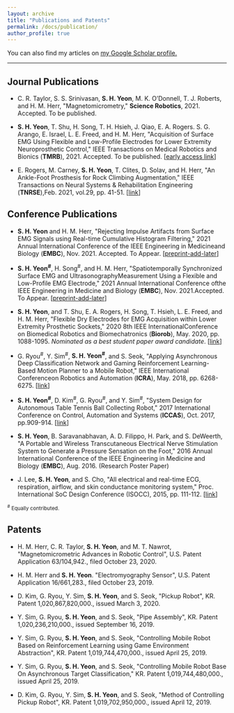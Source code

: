 ```yaml
---
layout: archive
title: "Publications and Patents"
permalink: /docs/publication/
author_profile: true
---
```



You can also find my articles on <u><a href="https://scholar.google.com/citations?user=HQuyvQwAAAAJ&hl=en">my Google Scholar profile</a>.</u>

---
## Journal Publications

* C. R. Taylor, S. S. Srinivasan, **S. H. Yeon**, M. K. O’Donnell, T. J. Roberts, and H. M. Herr, "Magnetomicrometry," **Science Robotics**, 2021. Accepted. To be published.

* **S. H. Yeon**, T. Shu, H. Song, T. H. Hsieh, J. Qiao, E. A. Rogers. S. G. Arango, E. Israel, L. E. Freed, and H. M. Herr, "Acquisition of Surface EMG Using Flexible and Low-Profile Electrodes for Lower Extremity Neuroprosthetic Control," IEEE Transactions on Medical Robotics and Bionics (**TMRB**), 2021. Accepted. To be published. \[[early access link](https://ieeexplore.ieee.org/document/9492302)\]


* E. Rogers, M. Carney, **S. H. Yeon**, T. Clites, D. Solav, and H. Herr, "An Ankle-Foot Prosthesis for Rock Climbing Augmentation," IEEE Transactions on Neural Systems & Rehabilitation Engineering (**TNRSE**),Feb. 2021, vol.29, pp. 41-51. \[[link](https://ieeexplore.ieee.org/document/9238012)\]

## Conference Publications
* **S. H. Yeon** and H. M. Herr, "Rejecting Impulse Artifacts from Surface EMG Signals using Real-time Cumulative Histogram Filtering," 2021 Annual International Conference of the IEEE Engineering in Medicineand Biology (**EMBC**), Nov. 2021. Accepted. To Appear. \[[preprint-add-later]()\]

* **S. H. Yeon<sup>#</sup>**, H. Song<sup>#</sup>, and H. M. Herr, "Spatiotemporally Synchronized Surface EMG and UltrasonographyMeasurement Using a Flexible and Low-Profile EMG Electrode," 2021 Annual International Conference ofthe IEEE Engineering in Medicine and Biology (**EMBC**), Nov. 2021.Accepted. To Appear. \[[preprint-add-later]()\]

* **S. H. Yeon**, and T. Shu, E. A. Rogers, H. Song, T. Hsieh, L. E. Freed, and H. M. Herr, "Flexible Dry Electrodes for EMG Acquisition within Lower Extremity Prosthetic Sockets," 2020 8th IEEE InternationalConference on Biomedical Robotics and Biomechatronics (**Biorob**), May. 2020, pp. 1088-1095. *Nominated as a best student paper award candidate*. \[[link](https://ieeexplore.ieee.org/document/9224338)\]


* G. Ryou<sup>#</sup>, Y. Sim<sup>#</sup>, **S. H. Yeon<sup>#</sup>**, and S. Seok, "Applying Asynchronous Deep Classification Network and Gaming Reinforcement Learning-Based Motion Planner to a Mobile Robot," IEEE International Conferenceon Robotics and Automation (**ICRA**), May. 2018, pp. 6268-6275. \[[link](https://ieeexplore.ieee.org/document/8460798)\]

* **S. H. Yeon<sup>#</sup>**, D. Kim<sup>#</sup>, G. Ryou<sup>#</sup>, and Y. Sim<sup>#</sup>, "System Design for Autonomous Table Tennis Ball Collecting Robot," 2017 International Conference on Control, Automation and Systems (**ICCAS**), Oct. 2017, pp.909-914. \[[link](https://ieeexplore.ieee.org/document/8204354)\]

* **S. H. Yeon**, B. Saravanabhavan, A. D. Filippo, H. Park, and S. DeWeerth, "A Portable and Wireless Transcutaneous Electrical Nerve Stimulation System to Generate a Pressure Sensation on the Foot," 2016 Annual International Conference of the IEEE Engineering in Medicine and Biology (**EMBC**), Aug. 2016. (Research Poster Paper)

* J. Lee, **S. H. Yeon**, and S. Cho, "All electrical and real-time ECG, respiration, airflow, and skin conductance monitoring system," Proc. International SoC Design Conference (ISOCC), 2015, pp. 111-112. \[[link](https://ieeexplore.ieee.org/document/7401671)\]
  

<sup><sup>#</sup> Equally contributed.</sup> 

## Patents

* H. M. Herr, C. R. Taylor, **S. H. Yeon**, and M. T. Nawrot, "Magnetomicrometric Advances in Robotic Control", U.S. Patent Application 63/104,942., filed October 23, 2020.

* H. M. Herr and **S. H. Yeon**. "Electromyography Sensor", U.S. Patent Application 16/661,283., filed October 23, 2019.

* D. Kim, G. Ryou, Y. Sim, **S. H. Yeon**, and S. Seok, "Pickup Robot", KR. Patent 1,020,867,820,000., issued March 3, 2020.

* Y. Sim, G. Ryou, **S. H. Yeon**, and S. Seok, "Pipe Assembly", KR. Patent 1,020,236,210,000., issued September 16, 2019.

* Y. Sim, G. Ryou, **S. H. Yeon**, and S. Seok, "Controlling Mobile Robot Based on Reinforcement Learning using Game Environment Abstraction", KR. Patent 1,019,744,470,000., issued April 25, 2019.

* Y. Sim, G. Ryou, **S. H. Yeon**, and S. Seok, "Controlling Mobile Robot Base On Asynchronous Target Classification," KR. Patent 1,019,744,480,000., issued April 25, 2019.

* D. Kim, G. Ryou, Y. Sim, **S. H. Yeon**, and S. Seok, "Method of Controlling Pickup Robot", KR. Patent 1,019,702,950,000., issued April 12, 2019.
